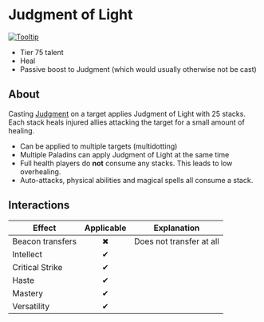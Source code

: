# Judgment of Light

[![Tooltip](https://user-images.githubusercontent.com/4565223/39959219-ff9ca07e-560e-11e8-9757-56ce122c10fc.png)](https://beta.wowdb.com/spells/183778-judgment-of-light)

- Tier 75 talent
- Heal
- Passive boost to Judgment (which would usually otherwise not be cast)

## About

Casting [Judgment](../../Judgment.md) on a target applies Judgment of Light with 25 stacks. Each stack heals injured allies attacking the target for a small amount of healing.

- Can be applied to multiple targets (multidotting)
- Multiple Paladins can apply Judgment of Light at the same time
- Full health players do **not** consume any stacks. This leads to low overhealing.
- Auto-attacks, physical abilities and magical spells all consume a stack.

## Interactions

| Effect | Applicable | Explanation |
| ------ | :--------: | ----------- |
| Beacon transfers | ✖ | Does not transfer at all |
| Intellect | ✔ |
| Critical Strike | ✔ |
| Haste | ✔ |
| Mastery | ✔ |
| Versatility | ✔ |
